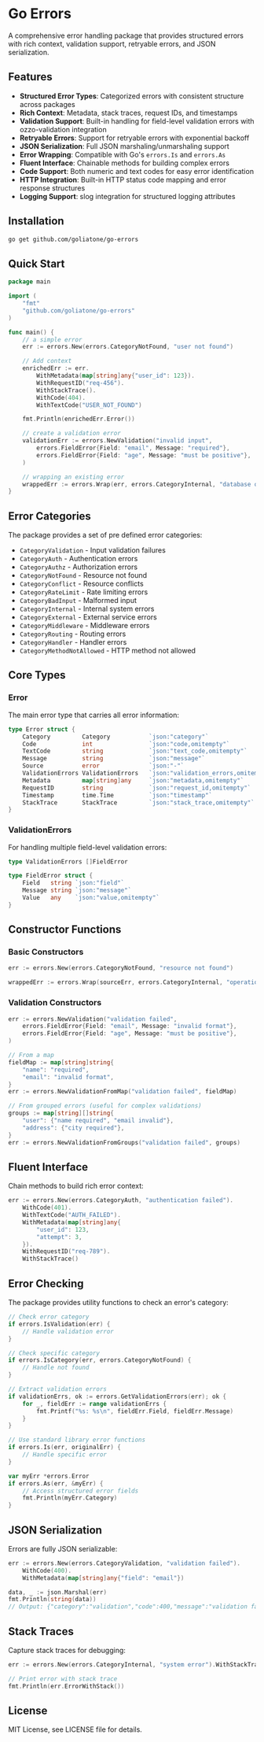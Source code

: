 # Go Errors

A comprehensive error handling package that provides structured errors with rich context, validation support, retryable errors, and JSON serialization.

## Features

- **Structured Error Types**: Categorized errors with consistent structure across packages
- **Rich Context**: Metadata, stack traces, request IDs, and timestamps
- **Validation Support**: Built-in handling for field-level validation errors with ozzo-validation integration
- **Retryable Errors**: Support for retryable errors with exponential backoff
- **JSON Serialization**: Full JSON marshaling/unmarshaling support
- **Error Wrapping**: Compatible with Go's `errors.Is` and `errors.As`
- **Fluent Interface**: Chainable methods for building complex errors
- **Code Support**: Both numeric and text codes for easy error identification
- **HTTP Integration**: Built-in HTTP status code mapping and error response structures
- **Logging Support**: slog integration for structured logging attributes

## Installation

```bash
go get github.com/goliatone/go-errors
```

## Quick Start

```go
package main

import (
    "fmt"
    "github.com/goliatone/go-errors"
)

func main() {
    // a simple error
    err := errors.New(errors.CategoryNotFound, "user not found")

    // Add context
    enrichedErr := err.
        WithMetadata(map[string]any{"user_id": 123}).
        WithRequestID("req-456").
        WithStackTrace().
        WithCode(404).
        WithTextCode("USER_NOT_FOUND")

    fmt.Println(enrichedErr.Error())

    // create a validation error
    validationErr := errors.NewValidation("invalid input",
        errors.FieldError{Field: "email", Message: "required"},
        errors.FieldError{Field: "age", Message: "must be positive"},
    )

    // wrapping an existing error
    wrappedErr := errors.Wrap(err, errors.CategoryInternal, "database query failed")
}
```

## Error Categories

The package provides a set of pre defined error categories:

- `CategoryValidation` - Input validation failures
- `CategoryAuth` - Authentication errors
- `CategoryAuthz` - Authorization errors
- `CategoryNotFound` - Resource not found
- `CategoryConflict` - Resource conflicts
- `CategoryRateLimit` - Rate limiting errors
- `CategoryBadInput` - Malformed input
- `CategoryInternal` - Internal system errors
- `CategoryExternal` - External service errors
- `CategoryMiddleware` - Middleware errors
- `CategoryRouting` - Routing errors
- `CategoryHandler` - Handler errors
- `CategoryMethodNotAllowed` - HTTP method not allowed

## Core Types

### Error

The main error type that carries all error information:

```go
type Error struct {
    Category         Category           `json:"category"`
    Code             int                `json:"code,omitempty"`
    TextCode         string             `json:"text_code,omitempty"`
    Message          string             `json:"message"`
    Source           error              `json:"-"`
    ValidationErrors ValidationErrors   `json:"validation_errors,omitempty"`
    Metadata         map[string]any     `json:"metadata,omitempty"`
    RequestID        string             `json:"request_id,omitempty"`
    Timestamp        time.Time          `json:"timestamp"`
    StackTrace       StackTrace         `json:"stack_trace,omitempty"`
}
```

### ValidationErrors

For handling multiple field-level validation errors:

```go
type ValidationErrors []FieldError

type FieldError struct {
    Field   string `json:"field"`
    Message string `json:"message"`
    Value   any    `json:"value,omitempty"`
}
```

## Constructor Functions

### Basic Constructors

```go
err := errors.New(errors.CategoryNotFound, "resource not found")

wrappedErr := errors.Wrap(sourceErr, errors.CategoryInternal, "operation failed")
```

### Validation Constructors

```go
err := errors.NewValidation("validation failed",
    errors.FieldError{Field: "email", Message: "invalid format"},
    errors.FieldError{Field: "age", Message: "must be positive"},
)

// From a map
fieldMap := map[string]string{
    "name": "required",
    "email": "invalid format",
}
err := errors.NewValidationFromMap("validation failed", fieldMap)

// From grouped errors (useful for complex validations)
groups := map[string][]string{
    "user": {"name required", "email invalid"},
    "address": {"city required"},
}
err := errors.NewValidationFromGroups("validation failed", groups)
```

## Fluent Interface

Chain methods to build rich error context:

```go
err := errors.New(errors.CategoryAuth, "authentication failed").
    WithCode(401).
    WithTextCode("AUTH_FAILED").
    WithMetadata(map[string]any{
        "user_id": 123,
        "attempt": 3,
    }).
    WithRequestID("req-789").
    WithStackTrace()
```

## Error Checking

The package provides utility functions to check an error's category:

```go
// Check error category
if errors.IsValidation(err) {
    // Handle validation error
}

// Check specific category
if errors.IsCategory(err, errors.CategoryNotFound) {
    // Handle not found
}

// Extract validation errors
if validationErrs, ok := errors.GetValidationErrors(err); ok {
    for _, fieldErr := range validationErrs {
        fmt.Printf("%s: %s\n", fieldErr.Field, fieldErr.Message)
    }
}

// Use standard library error functions
if errors.Is(err, originalErr) {
    // Handle specific error
}

var myErr *errors.Error
if errors.As(err, &myErr) {
    // Access structured error fields
    fmt.Println(myErr.Category)
}
```

## JSON Serialization

Errors are fully JSON serializable:

```go
err := errors.New(errors.CategoryValidation, "validation failed").
    WithCode(400).
    WithMetadata(map[string]any{"field": "email"})

data, _ := json.Marshal(err)
fmt.Println(string(data))
// Output: {"category":"validation","code":400,"message":"validation failed","metadata":{"field":"email"},"timestamp":"2023-01-01T12:00:00Z"}
```

## Stack Traces

Capture stack traces for debugging:

```go
err := errors.New(errors.CategoryInternal, "system error").WithStackTrace()

// Print error with stack trace
fmt.Println(err.ErrorWithStack())
```

## License

MIT License, see LICENSE file for details.

